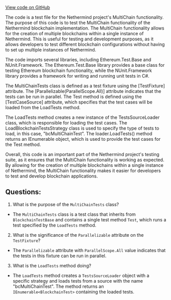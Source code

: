 [View code on GitHub](https://github.com/NethermindEth/nethermind/src/Nethermind/Ethereum.Blockchain.Block.Test/MultiChainTests.cs)

The code is a test file for the Nethermind project's MultiChain functionality. The purpose of this code is to test the MultiChain functionality of the Nethermind blockchain implementation. The MultiChain functionality allows for the creation of multiple blockchains within a single instance of Nethermind. This is useful for testing and development purposes, as it allows developers to test different blockchain configurations without having to set up multiple instances of Nethermind.

The code imports several libraries, including Ethereum.Test.Base and NUnit.Framework. The Ethereum.Test.Base library provides a base class for testing Ethereum blockchain functionality, while the NUnit.Framework library provides a framework for writing and running unit tests in C#.

The MultiChainTests class is defined as a test fixture using the [TestFixture] attribute. The [Parallelizable(ParallelScope.All)] attribute indicates that the tests can be run in parallel. The Test method is defined using the [TestCaseSource] attribute, which specifies that the test cases will be loaded from the LoadTests method.

The LoadTests method creates a new instance of the TestsSourceLoader class, which is responsible for loading the test cases. The LoadBlockchainTestsStrategy class is used to specify the type of tests to load, in this case, "bcMultiChainTest". The loader.LoadTests() method returns an IEnumerable<BlockchainTest> object, which is used to provide the test cases for the Test method.

Overall, this code is an important part of the Nethermind project's testing suite, as it ensures that the MultiChain functionality is working as expected. By allowing for the creation of multiple blockchains within a single instance of Nethermind, the MultiChain functionality makes it easier for developers to test and develop blockchain applications.
## Questions: 
 1. What is the purpose of the `MultiChainTests` class?
- The `MultiChainTests` class is a test class that inherits from `BlockchainTestBase` and contains a single test method `Test`, which runs a test specified by the `LoadTests` method.

2. What is the significance of the `Parallelizable` attribute on the `TestFixture`?
- The `Parallelizable` attribute with `ParallelScope.All` value indicates that the tests in this fixture can be run in parallel.

3. What is the `LoadTests` method doing?
- The `LoadTests` method creates a `TestsSourceLoader` object with a specific strategy and loads tests from a source with the name "bcMultiChainTest". The method returns an `IEnumerable<BlockchainTest>` containing the loaded tests.